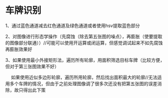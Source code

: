 # 车牌识别
1、通过蓝色通道减去红色通道及绿色通道或者使用hsv提取蓝色部分

2、对图像进行形态学操作（先腐蚀（除去第五张图的噪点），再膨胀（使要提取的图像部分联通））//可能可以使用开运算或闭运算，但感觉调试起来不如先腐蚀再膨胀效果好

3、如果使用最小外接矩形法，遍历所有轮廓，用面积筛选目标车牌（比较方便，但对于第三张图效果不好）

&emsp; 如果使用近似多边形轮廓，遍历所用轮廓，然后找出面积最大的轮廓//无法适用多个车牌的情况，但由于之前处理图像调了很多次还没有把第五张图的误差消除，故只得出此下策
